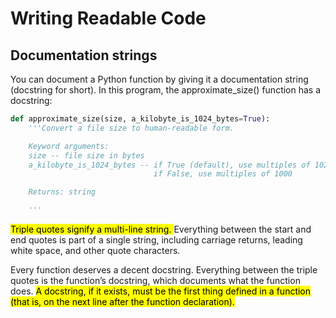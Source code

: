 # Writing Readable Code

## Documentation strings

You can document a Python function by giving it a documentation string (docstring for short). In this program, the approximate_size() function has a docstring:

```python
def approximate_size(size, a_kilobyte_is_1024_bytes=True):
    '''Convert a file size to human-readable form.

    Keyword arguments:
    size -- file size in bytes
    a_kilobyte_is_1024_bytes -- if True (default), use multiples of 1024
                                if False, use multiples of 1000

    Returns: string

    '''
```

<mark> Triple quotes signify a multi-line string. </mark> Everything between the start and end quotes is part of a single string, including carriage returns, leading white space, and other quote characters.

Every function deserves a decent docstring. Everything between the triple quotes is the function’s docstring, which documents what the function does. <mark> A docstring, if it exists, must be the first thing defined in a function (that is, on the next line after the function declaration). </mark>